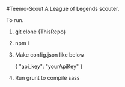 #Teemo-Scout
A League of Legends scouter.

To run.

1. git clone {ThisRepo}
2. npm i
3. Make config.json like below

	{
    "api_key": "yourApiKey"
	}
4. Run grunt to compile sass